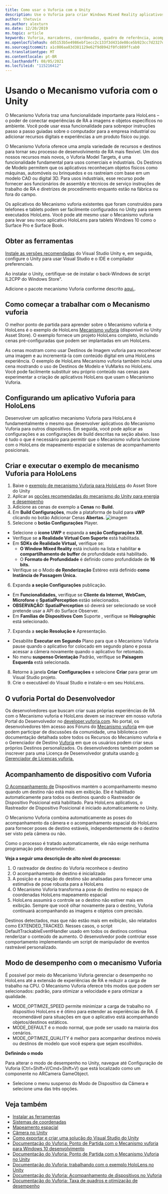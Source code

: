 ```yaml
---
title: Como usar o Vuforia com o Unity
description: Use o Vuforia para criar Windows Mixed Reality aplicativos no Unity.
author: thetuvix
ms.author: alexturn
ms.date: 12/20/2019
ms.topic: article
keywords: Vuforia, marcadores, coordenadas, quadro de referência, acompanhamento, headset de realidade misturada, headset de realidade misturada do Windows, headset de realidade virtual, unity, HoloLens, acompanhamento de dispositivo, modo de desempenho, Vuforia Portal do Desenvolvedor
ms.openlocfilehash: dd5153b5e4986ebf1ecc2c133f3d431de08ce5b923cc7d2327d9cbda4f4df61c
ms.sourcegitcommit: a1c086aa83d381129e62f9d8942f0fc889ffcab0
ms.translationtype: MT
ms.contentlocale: pt-BR
ms.lasthandoff: 08/05/2021
ms.locfileid: "115216412"
---
```

# <a name="using-vuforia-engine-with-unity"></a>Usando o Mecanismo vuforia com o Unity

O Mecanismo Vuforia traz uma funcionalidade importante para HoloLens – o poder de conectar experiências de RA a imagens e objetos específicos no ambiente. Você pode usar essa funcionalidade para sobrepor instruções passo a passo guiadas sobre o computador para a empresa industrial ou adicionar recursos digitais e experiências a um produto físico ou jogo.

O Mecanismo Vuforia oferece uma ampla variedade de recursos e destinos para tornar seu processo de desenvolvimento de RA mais flexível. Um dos nossos recursos mais novos, o Vuforia Model Targets, é uma funcionalidade fundamental para usos comerciais e industriais. Os Destinos de Modelo permitem que os aplicativos reconheçam objetos físicos como máquinas, automóveis ou brinquedos e os rastreiam com base em um modelo CAD ou digital 3D. Para usos industriais, esse recurso pode fornecer aos funcionários de assembly e técnicos de serviço instruções de trabalho de RA e diretrizes de procedimento enquanto estão na fábrica ou fora do campo.

Os aplicativos do Mecanismo vuforia existentes que foram construídos para telefones e tablets podem ser facilmente configurados no Unity para serem executados HoloLens. Você pode até mesmo usar o Mecanismo vuforia para levar seu novo aplicativo HoloLens para tablets Windows 10 como o Surface Pro e Surface Book.


## <a name="get-the-tools"></a>Obter as ferramentas

[Instale as versões recomendadas](../install-the-tools.md) do Visual Studio Unity e, em seguida, configure o Unity para usar Visual Studio e o IDE e compilador preferenciais. 

Ao instalar o Unity, certifique-se de instalar o back-Windows de script IL2CPP do Windows Store".

Adicione o pacote mecanismo Vuforia conforme descrito [aqui.](https://library.vuforia.com/content/vuforia-library/en/articles/Solution/vuforia-engine-package-hosting-for-unity.html).

## <a name="getting-started-with-vuforia-engine"></a>Como começar a trabalhar com o Mecanismo vuforia

O melhor ponto de partida para aprender sobre o Mecanismo vuforia e HoloLens é o exemplo de HoloLens [Mecanismo vuforia](https://assetstore.unity.com/packages/templates/packs/vuforia-hololens-sample-101553) (disponível no Unity Asset Store). O exemplo fornece um projeto HoloLens completo, incluindo cenas pré-configuradas que podem ser implantadas em um HoloLens.

As cenas mostram como usar Destinos de Imagem vuforia para reconhecer uma imagem e au incrementá-la com conteúdo digital em uma HoloLens experiência. O exemplo de HoloLens Mecanismo vuforia também inclui uma cena mostrando o uso de Destinos de Modelo e VuMarks no HoloLens. Você pode facilmente substituir seu próprio conteúdo nas cenas para experimentar a criação de aplicativos HoloLens que usam o Mecanismo Vuforia.



## <a name="configuring-a-vuforia-app-for-hololens"></a>Configurando um aplicativo Vuforia para HoloLens

Desenvolver um aplicativo mecanismo Vuforia para HoloLens é fundamentalmente o mesmo que desenvolver aplicativos do Mecanismo Vuforia para outros dispositivos. Em seguida, você pode aplicar as configurações e as configurações de build descritas na seção abaixo. Isso é tudo o que é necessário para permitir que o Mecanismo vuforia funcione com o HoloLens de mapeamento espacial e sistemas de acompanhamento posicionais.

## <a name="build-and-run-the-vuforia-engine-sample-for-hololens"></a>Criar e executar o exemplo de mecanismo Vuforia para HoloLens
1.  Baixe o [exemplo de mecanismo Vuforia para HoloLens](https://assetstore.unity.com/packages/templates/packs/vuforia-hololens-sample-101553) do Asset Store do Unity
2.  Aplicar as [opções recomendadas do mecanismo do Unity para energia e desempenho](performance-recommendations-for-unity.md)
3.  Adicione as cenas de exemplo a **Cenas** no **Build.**
4.  Em **Build Configurações**, mude a plataforma de build para **uWP** clicando no botão Adicionar Cenas **Abertas.**
![imagem](https://user-images.githubusercontent.com/45470042/89573103-173daa80-d7f8-11ea-9284-931a7b6c913d.png)
5.  Selecione o **botão Configurações** Player.  
   * Selecione o **ícone UWP** e expanda a **seção Configurações XR.**
   * Verifique se **a Realidade Virtual Com Suporte** está habilitada.    
   * Em **SDKs de Realidade Virtual,** verifique se:
     * **O Window Mixed Reality** está incluído na lista e habilitar **o compartilhamento de buffer** de profundidade está habilitado. 
     * O **Formato de Profundidade** é definido como profundidade de **16 bits.** 
   * Verifique se o Modo **de Renderização** Estéreo está definido **como Instância de Passagem Única.**
6.  Expanda **a seção Configurações** publicação.
   * Em **Funcionalidades,** verifique se **Cliente da Internet, WebCam, Microfone** e **SpatialPerception** estão selecionados.
   * **OBSERVAÇÃO: SpatialPerception** só deverá ser selecionado se você pretende usar a API do Surface Observer.
   * Em **Famílias de Dispositivos Com** Suporte , verifique se **Holographic** está selecionado. 
7.  Expanda a **seção Resolução e** Apresentação.
   * Desabilite **Executar em Segundo** Plano para que o Mecanismo Vuforia pause quando o aplicativo for colocado em segundo plano e possa acessar a câmera novamente quando o aplicativo for retomado. 
   * No menu **suspenso Orientação** Padrão, verifique se **Paisagem Esquerda** está selecionada.
8.  Retorne à janela **Criar Configurações** e selecione **Criar** para gerar um Visual Studio projeto.
9.  Crie o executável do Visual Studio e instale-o em seu HoloLens.

## <a name="the-vuforia-developer-portal"></a>O vuforia Portal do Desenvolvedor

Os desenvolvedores que buscam criar suas próprias experiências de RA com o Mecanismo vuforia e HoloLens devem se inscrever em nosso vuforia Portal do Desenvolvedor no [developer.vuforia.com](https://developer.vuforia.com/). No portal, os desenvolvedores têm acesso aos Fóruns do [Mecanismo vuforia](https://developer.vuforia.com/forum) em que podem participar de discussões da comunidade, uma biblioteca com documentação detalhada sobre todos os Recursos do Mecanismo vuforia e o Gerenciador de Destino [](https://library.vuforia.com/) [Vuforia](https://developer.vuforia.com/target-manager) em que os usuários podem criar seus próprios Destinos personalizados. Os desenvolvedores também podem se inscrever para uma Licença de Desenvolvedor gratuita usando [o Gerenciador de Licenças vuforia.](https://developer.vuforia.com/license-manager)

## <a name="device-tracking-with-vuforia"></a>Acompanhamento de dispositivo com Vuforia

[O Acompanhamento de](https://library.vuforia.com/features/environments/device-tracker-overview.html) Dispositivos mantém o acompanhamento mesmo quando um destino não está mais em exibição. Ele é habilitado automaticamente para todos os destinos quando o Rastreador de Dispositivo Posicional está habilitado. Para HoloLens aplicativos, o Rastreador de Dispositivo Posicional é iniciado automaticamente no Unity.

O Mecanismo Vuforia combina automaticamente as poses do acompanhamento da câmera e o acompanhamento espacial do HoloLens para fornecer poses de destino estáveis, independentemente de o destino ser visto pela câmera ou não.

Como o processo é tratado automaticamente, ele não exige nenhuma programação pelo desenvolvedor.


**Veja a seguir uma descrição de alto nível do processo:**
1. O rastreador de destino do Vuforia reconhece o destino
2. O acompanhamento de destino é inicializado
3. A posição e a rotação do destino são analisadas para fornecer uma estimativa de pose robusta para a HoloLens
4. O Mecanismo Vuforia transforma a pose do destino no espaço de coordenadas HoloLens mapeamento espacial
5. HoloLens assumirá o controle se o destino não estiver mais em exibição. Sempre que você olhar novamente para o destino, Vuforia continuará acompanhando as imagens e objetos com precisão.

Destinos detectados, mas que não estão mais em exibição, são relatados como EXTENDED_TRACKED. Nesses casos, o script DefaultTrackableEventHandler usado em todos os destinos continua renderizar o conteúdo de aumento. O desenvolvedor pode controlar esse comportamento implementando um script de manipulador de eventos rastreável personalizado.

## <a name="performance-mode-with-vuforia-engine"></a>Modo de desempenho com o mecanismo Vuforia 

É possível por meio do Mecanismo Vuforia gerenciar o desempenho no HoloLens até a extensão de experiências de RA e reduzir a carga de trabalho na CPU. O Mecanismo Vuforia oferece três modos que podem ser selecionados: padrão, para otimizar a velocidade e para otimizar a qualidade. 

*   MODE_OPTIMIZE_SPEED permite minimizar a carga de trabalho no dispositivo HoloLens e é ótimo para estender as experiências de RA. É recomendável para situações em que o aplicativo está acompanhando objetos/destinos estáticos.
*   MODE_DEFAULT é o modo normal, que pode ser usado na maioria dos cenários.
*   MODE_OPTIMIZE_QUALITY é melhor para acompanhar destinos móveis ou destinos de modelo que você espera que sejam escolhidos.

**Definindo o modo**

Para alterar o modo de desempenho no Unity, navegue até Configuração de Vuforia (Ctrl+Shift+V/Cmd+Shift+V) que está localizado como um componente no ARCamera GameObject. 
*   Selecione o menu suspenso do Modo de Dispositivo da Câmera e selecione uma das três opções.


## <a name="see-also"></a>Veja também
* [Instalar as ferramentas](../install-the-tools.md)
* [Sistemas de coordenadas](../../design/coordinate-systems.md)
* [Mapeamento espacial](../../design/spatial-mapping.md)
* [Câmera no Unity](camera-in-unity.md)
* [Como exportar e criar uma solução do Visual Studio do Unity](exporting-and-building-a-unity-visual-studio-solution.md)
* [Documentação do Vuforia: Ponto de Partida com o Mecanismo vuforia para Windows 10 desenvolvimento](https://library.vuforia.com/articles/Training/Getting-Started-with-Vuforia-for-Windows-10-Development.html)
* [Documentação do Vuforia: Ponto de Partida com o Mecanismo Vuforia no Unity](https://library.vuforia.com/articles/Training/getting-started-with-vuforia-in-unity.html)
* [Documentação do Vuforia: trabalhando com o exemplo HoloLens no Unity](https://library.vuforia.com/articles/Solution/Working-with-the-HoloLens-sample-in-Unity.html)
* [Documentação do Vuforia: Acompanhamento de dispositivos no Vuforia](https://library.vuforia.com/features/environments/device-tracker-overview.html)
* [Documentação do Vuforia: Taxa de quadros e otimização de desempenho](https://library.vuforia.com/content/vuforia-library/en/articles/Solution/Framerate-Optimization-for-Mixed-Reality-Apps.html)
